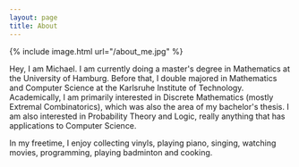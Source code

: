 ```yaml
---
layout: page
title: About
---
```


{% include image.html url="/about_me.jpg" %}

Hey, I am Michael. I am currently doing a master's degree in Mathematics at the University of Hamburg. Before that, I double majored in Mathematics and Computer Science at 
the Karlsruhe Institute of Technology. 
Academically, I am primarily interested in Discrete Mathematics (mostly Extremal Combinatorics), which was also the area of my bachelor's thesis. I am also interested in Probability Theory and Logic, really anything that has applications to Computer Science.  

In my freetime, I enjoy collecting vinyls, playing piano, singing, watching movies, programming, playing badminton and cooking. 
